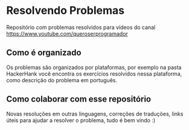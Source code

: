 # Resolvendo Problemas 

Repositório com problemas resolvidos para vídeos do canal https://www.youtube.com/queroserprogramador

## Como é organizado 

Os problemas são organizados por plataformas, por exemplo na pasta HackerHank você encontra os exercícios resolvidos nessa plataforma,
como descrição do problema em português. 

## Como colaborar com esse repositório

Novas resoluções em outras linguagens, correções de traduções, links úteis para ajudar a resolver o problema, tudo é bem vindo :) 
